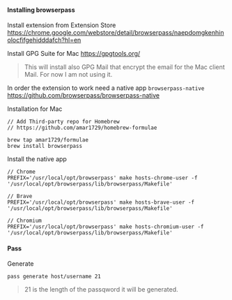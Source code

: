 #### Installing browserpass

Install extension from Extension Store
https://chrome.google.com/webstore/detail/browserpass/naepdomgkenhinolocfifgehidddafch?hl=en

Install GPG Suite for Mac
https://gpgtools.org/

> This will install also GPG Mail that encrypt the email for the Mac client Mail.
> For now I am not using it.

In order the extension to work need a native app `browserpass-native`
https://github.com/browserpass/browserpass-native

Installation for Mac
```
// Add Third-party repo for Homebrew
// https://github.com/amar1729/homebrew-formulae

brew tap amar1729/formulae
brew install browserpass
```

Install the native app
```
// Chrome
PREFIX='/usr/local/opt/browserpass' make hosts-chrome-user -f '/usr/local/opt/browserpass/lib/browserpass/Makefile'

// Brave
PREFIX='/usr/local/opt/browserpass' make hosts-brave-user -f '/usr/local/opt/browserpass/lib/browserpass/Makefile'

// Chromium
PREFIX='/usr/local/opt/browserpass' make hosts-chromium-user -f '/usr/local/opt/browserpass/lib/browserpass/Makefile'
```


#### Pass

Generate
```
pass generate host/username 21
```
> 21 is the length of the passqword it will be generated.

